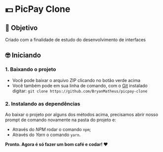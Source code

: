 # 💵 PicPay Clone

## 🎯 Objetivo

Criado com a finalidade de estudo do desenvolvimento de interfaces

## 🤓 Iniciando

### 1. Baixando o projeto

  - Você pode baixar o arquivo ZIP clicando no botão verde acima 
  - Você também pode em sua linha de comando, com o [Git](https://git-scm.com) instalado digitar:
  `git clone https://github.com/BryanMatheus/picpay-clone`

### 2. Instalando as dependências <br>
  Ao baixar o projeto por alguns dos métodos acima, precisamos abrir nosso prompt de comando novamente na pasta do projeto e:
  - Através do *NPM* rodar o comando `npm`;
  - Através do *Yarn* o comando `yarn`.


**Pronto. Agora é só fazer um bom café e codar! ❤️**

